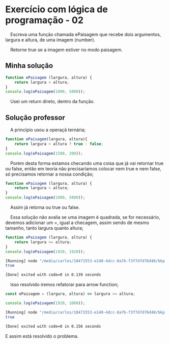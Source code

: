 # Exercício com lógica de programação - 02



    Escreva uma função chamada ePaisagem que recebe dois argumentos, largura e altura, de uma imagem (number).

    Retorne true se a imagem estiver no modo paisagem.



## Minha solução

```js
function ePaisagem (largura, altura) {
    return largura > altura;
}
console.log(ePaisagem(1000, 5000));
```

    Usei um return direto, dentro da função.



## Solução professor

    A principio usou a operaçã ternária;

```js
function ePaisagem(largura, altura){
    return largura > altura ? true : false;
}
console.log(ePaisagem(1500, 200));
```

    Porém desta forma estamos checando uma coisa que já vai retornar true ou false, então em teoria não precisaríamos colocar nem true e nem false, só precisamos retornar a nossa condição;

```js
function ePaisagem (largura, altura) {
    return largura > altura;
}
console.log(ePaisagem(1000, 5000));
```

    Assim já retorna ou true ou false.

    Essa solução não avalia se uma imagem é quadrada, se for necessário, devemos adicionar um =, igual a checagem, assim sendo de mesmo tamanho, tanto largura quanto altura;

```js
function ePaisagem (largura, altura) {
    return largura >= altura;
}
console.log(ePaisagem(1920, 1920));
```

```bash
[Running] node "/media/carlos/18471553-e140-4dcc-8a7b-f3f7d7d76d40/bkp Linux/CursoJS/Secao - 3  JavaScript - logica de programação/Aula 41 - Exercício com lógica de programação - 01/Exercicio 02/assets/js/main.js"
true

[Done] exited with code=0 in 0.139 seconds
```

    Isso resolvido iremos refatorar para arrow function;

```js
const ePaisagem = (largura, altura) => largura >= altura;

console.log(ePaisagem(1920, 1080));
```

```bash
[Running] node "/media/carlos/18471553-e140-4dcc-8a7b-f3f7d7d76d40/bkp Linux/CursoJS/Secao - 3  JavaScript - logica de programação/Aula 41 - Exercício com lógica de programação - 01/Exercicio 02/assets/js/main.js"
true

[Done] exited with code=0 in 0.156 seconds
```

E assim está resolvido o problema.
